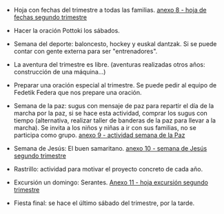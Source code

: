 [nombre]: <> (Segundo Trimestre)
[sidebar]: <> (2º trimestre)
[icon]: <> (fa-2)
[exit]: <> (exit)

-   Hoja con fechas del trimestre a todas las familias. [anexo 8 - hoja de fechas segundo trimestre](https://github.com/rubensancor/ProgBasicas/raw/master/app/static/anexos/Z3/Anexo%208%20-%20Hoja%20fechas%20segundo%20trimestre.docx)

-   Hacer la oración Pottoki los sábados. 

-   Semana del deporte: baloncesto, hockey y euskal dantzak. Si se puede contar con gente externa para ser "entrenadores".

-   La aventura del trimestre es libre. (aventuras realizadas otros años: construcción de una máquina...) 

-   Preparar una oración especial al trimestre. Se puede pedir al equipo de Fedetik Federa que nos prepare una oración. 

-   Semana de la paz: sugus con mensaje de paz para repartir el día de la marcha por la paz, si se hace esta actividad, comprar los sugus con tiempo (alternativa, realizar taller de banderas de la paz para llevar a la marcha). Se invita a los niños y niñas a ir con sus familias, no se participa como grupo. [anexo 9 - actividad semana de la Paz](https://github.com/rubensancor/ProgBasicas/raw/master/app/static/anexos/Z3/Anexo%209%20-%20Semana%20de%20La%20Paz.docx)

-   Semana de Jesús: El buen samaritano. [anexo 10 - semana de Jesús segundo trimestre](https://github.com/rubensancor/ProgBasicas/raw/master/app/static/anexos/Z3/Anexo%2010%20-%20Semana%20de%20Jesu%CC%81s%20segundo%20trimestre.docx)

-   Rastrillo: actividad para motivar el proyecto concreto de cada año. 

-   Excursión un domingo: Serantes. [Anexo 11 - hoja excursión segundo trimestre](https://github.com/rubensancor/ProgBasicas/raw/master/app/static/anexos/Z3/Anexo%20%2011%20-%20Hoja%20familias%20excursio%CC%81n%20Serantes.docx)

-   Fiesta final: se hace el último sábado del trimestre, por la tarde.